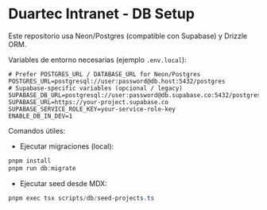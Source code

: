 <!--
Resumen generado automáticamente.

intranet-scaffold/DB_SETUP.md

2025-09-13T06:20:07.372Z

——————————————————————————————
Archivo .md: DB_SETUP.md
Tamaño: 530 caracteres, 30 líneas
Resumen básico generado automáticamente sin análisis de IA.
Contenido detectado basado en extensión y estructura básica.
-->
# Duartec Intranet - DB Setup

Este repositorio usa Neon/Postgres (compatible con Supabase) y Drizzle ORM.

Variables de entorno necesarias (ejemplo `.env.local`):

```
# Prefer POSTGRES_URL / DATABASE_URL for Neon/Postgres
POSTGRES_URL=postgresql://user:password@db.host:5432/postgres
# Supabase-specific variables (opcional / legacy)
SUPABASE_DB_URL=postgresql://user:password@db.supabase.co:5432/postgres
SUPABASE_URL=https://your-project.supabase.co
SUPABASE_SERVICE_ROLE_KEY=your-service-role-key
ENABLE_DB_IN_DEV=1
```

Comandos útiles:

- Ejecutar migraciones (local):

```powershell
pnpm install
pnpm run db:migrate
```

- Ejecutar seed desde MDX:

```powershell
pnpm exec tsx scripts/db/seed-projects.ts
```


